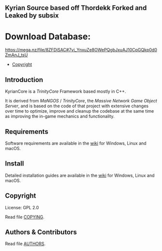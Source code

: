 Kyrian Source based off Thordekk
Forked and Leaked by subsix
--------------

# Download Database:
https://mega.nz/file/8ZFDjSAC#7vi_YnxuZe8OWePQgbJxuAJ10CpGQkp0d0ZmAnJ_tsU

* [Copyright](#copyright)


## Introduction

KyrianCore is a *TrinityCore* Framework based mostly in C++.

It is derived from *MaNGOS* / *TrinityCore*, the *Massive Network Game Object Server*, and is
based on the code of that project with extensive changes over time to optimize,
improve and cleanup the codebase at the same time as improving the in-game
mechanics and functionality.



## Requirements


Software requirements are available in the [wiki](https://www.trinitycore.info/display/tc/Requirements) for
Windows, Linux and macOS.


## Install

Detailed installation guides are available in the [wiki](https://www.trinitycore.info/display/tc/Installation+Guide) for
Windows, Linux and macOS.


## Copyright

License: GPL 2.0

Read file [COPYING](COPYING).


## Authors &amp; Contributors

Read file [AUTHORS](AUTHORS).
